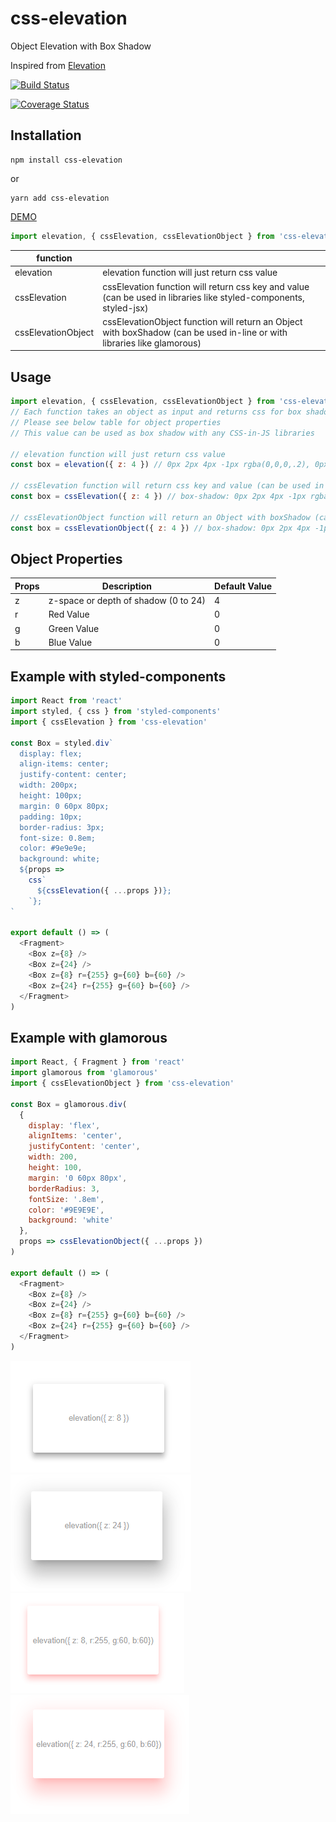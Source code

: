 # css-elevation

Object Elevation with Box Shadow

Inspired from [Elevation](https://material-components-web.appspot.com/elevation.html)

[![Build Status](https://travis-ci.org/vinodronold/css-elevation.svg?branch=master)](https://travis-ci.org/vinodronold/css-elevation)

[![Coverage Status](https://coveralls.io/repos/github/vinodronold/css-elevation/badge.svg)](https://coveralls.io/github/vinodronold/css-elevation)

## Installation

```
npm install css-elevation
```

or

```
yarn add css-elevation
```

[DEMO](https://css-elevation.now.sh/)

```javascript
import elevation, { cssElevation, cssElevationObject } from 'css-elevation'
```

| function           |                                                                                                                         |
| ------------------ | ----------------------------------------------------------------------------------------------------------------------- |
| elevation          | elevation function will just return css value                                                                           |
| cssElevation       | cssElevation function will return css key and value (can be used in libraries like styled-components, styled-jsx)       |
| cssElevationObject | cssElevationObject function will return an Object with boxShadow (can be used in-line or with libraries like glamorous) |

## Usage

```javascript
import elevation, { cssElevation, cssElevationObject } from 'css-elevation'
// Each function takes an object as input and returns css for box shadow
// Please see below table for object properties
// This value can be used as box shadow with any CSS-in-JS libraries

// elevation function will just return css value
const box = elevation({ z: 4 }) // 0px 2px 4px -1px rgba(0,0,0,.2), 0px 4px 5px 0px rgba(0,0,0,.14), 0px 1px 10px 0px rgba(0,0,0,.12)

// cssElevation function will return css key and value (can be used in libraries like styled-components, styled-jsx)
const box = cssElevation({ z: 4 }) // box-shadow: 0px 2px 4px -1px rgba(0,0,0,.2), 0px 4px 5px 0px rgba(0,0,0,.14), 0px 1px 10px 0px rgba(0,0,0,.12);

// cssElevationObject function will return an Object with boxShadow (can be used in-line or with libraries like glamorous)
const box = cssElevationObject({ z: 4 }) // box-shadow: 0px 2px 4px -1px rgba(0,0,0,.2), 0px 4px 5px 0px rgba(0,0,0,.14), 0px 1px 10px 0px rgba(0,0,0,.12);
```

## Object Properties

| Props | Description                          | Default Value |
| ----- | ------------------------------------ | ------------- |
| z     | z-space or depth of shadow (0 to 24) | 4             |
| r     | Red Value                            | 0             |
| g     | Green Value                          | 0             |
| b     | Blue Value                           | 0             |

## Example with styled-components

```javascript
import React from 'react'
import styled, { css } from 'styled-components'
import { cssElevation } from 'css-elevation'

const Box = styled.div`
  display: flex;
  align-items: center;
  justify-content: center;
  width: 200px;
  height: 100px;
  margin: 0 60px 80px;
  padding: 10px;
  border-radius: 3px;
  font-size: 0.8em;
  color: #9e9e9e;
  background: white;
  ${props =>
    css`
      ${cssElevation({ ...props })};
    `};
`

export default () => (
  <Fragment>
    <Box z={8} />
    <Box z={24} />
    <Box z={8} r={255} g={60} b={60} />
    <Box z={24} r={255} g={60} b={60} />
  </Fragment>
)
```

## Example with glamorous

```javascript
import React, { Fragment } from 'react'
import glamorous from 'glamorous'
import { cssElevationObject } from 'css-elevation'

const Box = glamorous.div(
  {
    display: 'flex',
    alignItems: 'center',
    justifyContent: 'center',
    width: 200,
    height: 100,
    margin: '0 60px 80px',
    borderRadius: 3,
    fontSize: '.8em',
    color: '#9E9E9E',
    background: 'white'
  },
  props => cssElevationObject({ ...props })
)

export default () => (
  <Fragment>
    <Box z={8} />
    <Box z={24} />
    <Box z={8} r={255} g={60} b={60} />
    <Box z={24} r={255} g={60} b={60} />
  </Fragment>
)
```

![Z = 8](https://raw.githubusercontent.com/vinodronold/css-elevation/master/img/Z8.PNG "Z = 8")
![Z = 24](https://raw.githubusercontent.com/vinodronold/css-elevation/master/img/Z24.PNG "Z = 8")
![Z = 8](https://raw.githubusercontent.com/vinodronold/css-elevation/master/img/COLOR_Z8.PNG "Z = 8 with Color")
![Z = 24](https://raw.githubusercontent.com/vinodronold/css-elevation/master/img/COLOR_Z24.PNG "Z = 8 with Color")

